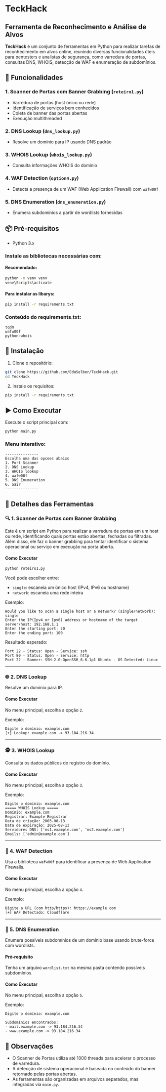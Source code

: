 # TeckHack

## Ferramenta de Reconhecimento e Análise de Alvos

**TeckHack** é um conjunto de ferramentas em Python para realizar tarefas de reconhecimento em alvos online, reunindo diversas funcionalidades úteis para pentesters e analistas de segurança, como varredura de portas, consultas DNS, WHOIS, detecção de WAF e enumeração de subdomínios.

## 🔧 Funcionalidades

### 1. Scanner de Portas com Banner Grabbing (`roteiro1.py`)
- Varredura de portas (host único ou rede)
- Identificação de serviços bem conhecidos
- Coleta de banner das portas abertas
- Execução multithreaded

### 2. DNS Lookup (`dns_lookup.py`)
- Resolve um domínio para IP usando DNS padrão

### 3. WHOIS Lookup (`whois_lookup.py`)
- Consulta informações WHOIS do domínio

### 4. WAF Detection (`option4.py`)
- Detecta a presença de um WAF (Web Application Firewall) com `wafw00f`

### 5. DNS Enumeration (`dns_enumeration.py`)
- Enumera subdomínios a partir de wordlists fornecidas

## 📦 Pré-requisitos
- Python 3.x

### Instale as bibliotecas necessárias com:

#### Recomendado:
```bash
python -m venv venv
venv\Scripts\activate
```
#### Para instalar as libarys:
```bash
pip install -r requirements.txt
```

### Conteúdo do requirements.txt:
```text
tqdm
wafw00f
python-whois
```

## 💾 Instalação
1. Clone o repositório:
```bash
git clone https://github.com/EduSelber/TeckHack.git
cd TeckHack
```

2. Instale os requisitos:
```bash
pip install -r requirements.txt
```

## ▶️ Como Executar
Execute o script principal com:
```bash
python main.py
```

### Menu interativo:
```
---------------
Escolha uma das opcoes abaixo
1. Port Scanner
2. DNS Lookup
3. WHOIS lookup
4. wafw00f
5. DNS Enumeration
6. Sair
---------------
```

## 🧪 Detalhes das Ferramentas

### 🔍 1. Scanner de Portas com Banner Grabbing

Este é um script em Python para realizar a varredura de portas em um host ou rede, identificando quais portas estão abertas, fechadas ou filtradas. Além disso, ele faz o banner grabbing para tentar identificar o sistema operacional ou serviço em execução na porta aberta.

#### Como Executar
```bash
python roteiro1.py
```

Você pode escolher entre:
- `single`: escaneia um único host (IPv4, IPv6 ou hostname)
- `network`: escaneia uma rede inteira

Exemplo:
```
Would you like to scan a single host or a network? (single/network): single
Enter the IP(Ipv4 or Ipv6) address or hostname of the target server/host: 192.168.1.1
Enter the starting port: 20
Enter the ending port: 100
```

Resultado esperado:
```
Port 22 - Status: Open - Service: ssh
Port 80 - Status: Open - Service: http
Port 22 - Banner: SSH-2.0-OpenSSH_6.6.1p1 Ubuntu - OS Detected: Linux
```

---

### 🌐 2. DNS Lookup

Resolve um domínio para IP.

#### Como Executar
No menu principal, escolha a opção `2`.

Exemplo:
```
Digite o domínio: example.com
[+] Lookup: example.com -> 93.184.216.34
```

---

### 🕵️ 3. WHOIS Lookup

Consulta os dados públicos de registro do domínio.

#### Como Executar
No menu principal, escolha a opção `3`.

Exemplo:
```
Digite o domínio: example.com
===== WHOIS Lookup =====
Domínio: example.com
Registrar: Example Registrar
Data de criação: 2003-08-13
Data de expiração: 2025-08-13
Servidores DNS: ['ns1.example.com', 'ns2.example.com']
Emails: ['admin@example.com']
```

---

### 🔐 4. WAF Detection

Usa a biblioteca `wafw00f` para identificar a presença de Web Application Firewalls.

#### Como Executar
No menu principal, escolha a opção `4`.

Exemplo:
```
Digite a URL (com http/https): https://example.com
[+] WAF Detectado: Cloudflare
```

---

### 📡 5. DNS Enumeration

Enumera possíveis subdomínios de um domínio base usando brute-force com wordlists.

#### Pré-requisito
Tenha um arquivo `wordlist.txt` na mesma pasta contendo possíveis subdomínios.

#### Como Executar
No menu principal, escolha a opção `5`.

Exemplo:
```
Digite o domínio: example.com

Subdomínios encontrados:
- mail.example.com -> 93.184.216.34
- www.example.com -> 93.184.216.34
```

## 📌 Observações
- O Scanner de Portas utiliza até 1000 threads para acelerar o processo de varredura.
- A detecção de sistema operacional é baseada no conteúdo do banner retornado pelas portas abertas.
- As ferramentas são organizadas em arquivos separados, mas integradas via `main.py`.
